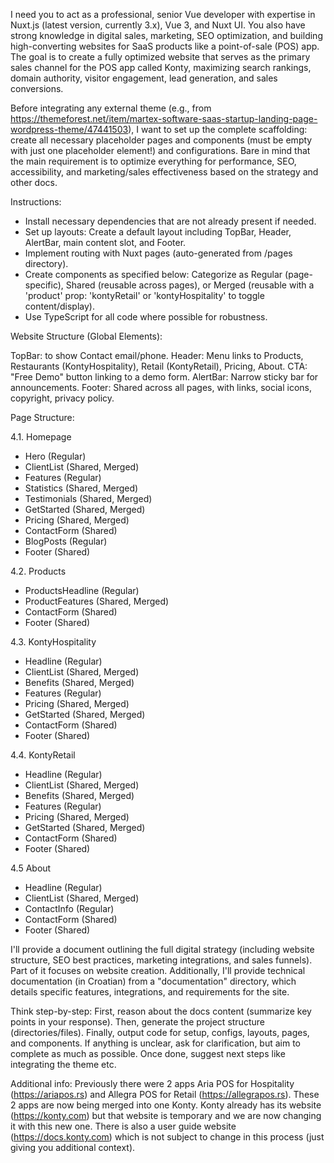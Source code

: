 I need you to act as a professional, senior Vue developer with expertise in Nuxt.js (latest version, currently 3.x), Vue 3, and Nuxt UI. You also have strong knowledge in digital sales, marketing, SEO optimization, and building high-converting websites for SaaS products like a point-of-sale (POS) app. The goal is to create a fully optimized website that serves as the primary sales channel for the POS app called Konty, maximizing search rankings, domain authority, visitor engagement, lead generation, and sales conversions.

Before integrating any external theme (e.g., from https://themeforest.net/item/martex-software-saas-startup-landing-page-wordpress-theme/47441503), I want to set up the complete scaffolding: create all necessary placeholder pages and components (must be empty with just one placeholder element!) and configurations. Bare in mind that the main requirement is to optimize everything for performance, SEO, accessibility, and marketing/sales effectiveness based on the strategy and other docs.

Instructions:

- Install necessary dependencies that are not already present if needed.
- Set up layouts: Create a default layout including TopBar, Header, AlertBar, main content slot, and Footer.
- Implement routing with Nuxt pages (auto-generated from /pages directory).
- Create components as specified below: Categorize as Regular (page-specific), Shared (reusable across pages), or Merged (reusable with a 'product' prop: 'kontyRetail' or 'kontyHospitality' to toggle content/display).
- Use TypeScript for all code where possible for robustness.

Website Structure (Global Elements):

TopBar: to show Contact email/phone.
Header: Menu links to Products, Restaurants (KontyHospitality), Retail (KontyRetail), Pricing, About. CTA: "Free Demo" button linking to a demo form.
AlertBar: Narrow sticky bar for announcements.
Footer: Shared across all pages, with links, social icons, copyright, privacy policy.

Page Structure:

4.1. Homepage
- Hero (Regular)
- ClientList (Shared, Merged)
- Features (Regular)
- Statistics (Shared, Merged)
- Testimonials (Shared, Merged)
- GetStarted (Shared, Merged)
- Pricing (Shared, Merged)
- ContactForm (Shared)
- BlogPosts (Regular)
- Footer (Shared)

4.2. Products
- ProductsHeadline (Regular)
- ProductFeatures (Shared, Merged)
- ContactForm (Shared)
- Footer (Shared)

4.3. KontyHospitality
- Headline (Regular)
- ClientList (Shared, Merged)
- Benefits (Shared, Merged)
- Features (Regular)
- Pricing (Shared, Merged)
- GetStarted (Shared, Merged)
- ContactForm (Shared)
- Footer (Shared)

4.4. KontyRetail
- Headline (Regular)
- ClientList (Shared, Merged)
- Benefits (Shared, Merged)
- Features (Regular)
- Pricing (Shared, Merged)
- GetStarted (Shared, Merged)
- ContactForm (Shared)
- Footer (Shared)

4.5 About
- Headline (Regular)
- ClientList (Shared, Merged)
- ContactInfo (Regular)
- ContactForm (Shared)
- Footer (Shared)

I'll provide a document outlining the full digital strategy (including website structure, SEO best practices, marketing integrations, and sales funnels). Part of it focuses on website creation. Additionally, I'll provide technical documentation (in Croatian) from a "documentation" directory, which details specific features, integrations, and requirements for the site.

Think step-by-step: First, reason about the docs content (summarize key points in your response). Then, generate the project structure (directories/files). Finally, output code for setup, configs, layouts, pages, and components. If anything is unclear, ask for
clarification, but aim to complete as much as possible.
Once done, suggest next steps like integrating the theme etc.

Additional info:
Previously there were 2 apps Aria POS for Hospitality (https://ariapos.rs) and Allegra POS for Retail (https://allegrapos.rs). These 2 apps are now being merged into one Konty. Konty already has its website (https://konty.com) but that website is temporary and we are now
changing it with this new one. There is also a user guide website (https://docs.konty.com) which is not subject to change in this process (just giving you additional context).
